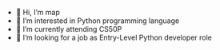 - 👋 Hi, I’m map
- 👀 I’m interested in Python programming language 
- 🌱 I’m currently attending CS50P
- 💞️ I’m looking for a job as Entry-Level Python developer role 


<!---
maplystudent/maplystudent is a ✨ special ✨ repository because its `README.md` (this file) appears on your GitHub profile.
You can click the Preview link to take a look at your changes.
--->
